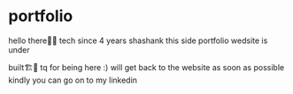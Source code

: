 # portfolio
hello there👋👋 tech since 4 years shashank this side  portfolio wedsite is under 


built🏗️🚧 tq for being here :) will get back to the website as soon as possible 
kindly you can go on to my linkedin 
